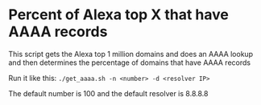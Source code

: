 # Percent of Alexa top X that have AAAA records
This script gets the Alexa top 1 million domains and does an AAAA lookup and then determines the percentage of domains that have AAAA records

Run it like this:
`./get_aaaa.sh -n <number> -d <resolver IP>`

The default number is 100 and the default resolver is 8.8.8.8
